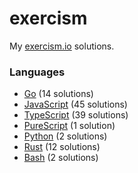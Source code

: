# exercism

My [exercism.io](https://exercism.io) solutions.

### Languages
- [Go](./go) (14 solutions)
- [JavaScript](./javascript) (45 solutions)
- [TypeScript](./typescript) (39 solutions)
- [PureScript](./purescript) (1 solution)
- [Python](./python) (2 solutions)
- [Rust](./rust) (12 solutions)
- [Bash](./bash) (2 solutions)
